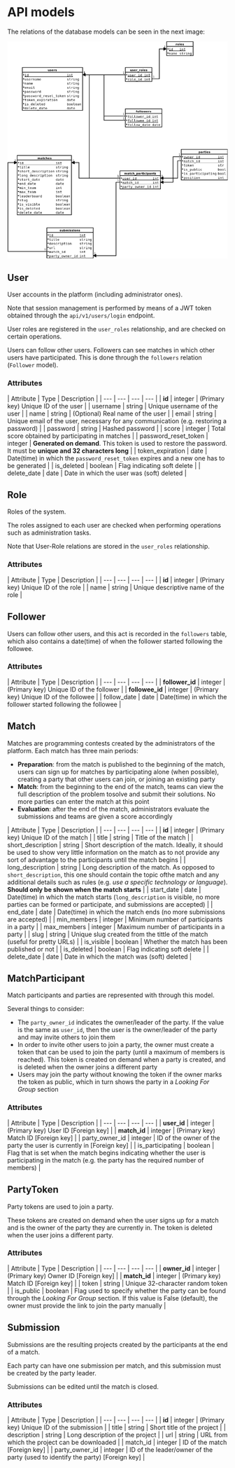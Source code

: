 # API models

The relations of the database models can be seen in the next image:

![Database relations](images/relations.png)

## User

User accounts in the platform (including administrator ones).

Note that session management is performed by means of a JWT token obtained
through the `api/v1/users/login` endpoint.

User roles are registered in the `user_roles` relationship, and are
checked on certain operations.

Users can follow other users. Followers can see matches in which other users
have participated. This is done through the `followers` relation (`Follower`
model).

### Attributes

| Attribute | Type | Description |
| --- | --- | --- | --- |
| **id** | integer | (Primary key) Unique ID of the user |
| username | string | Unique username of the user |
| name | string | (Optional) Real name of the user |
| email | string | Unique email of the user, necessary for any communication (e.g. restoring a password) |
| password | string | Hashed password |
| score | integer | Total score obtained by participating in matches |
| password_reset_token | integer | **Generated on demand**. This token is used to restore the password. It must be **unique and 32 characters long** |
| token_expiration | date | Date(time) in which the `password_reset_token` expires and a new one has to be generated |
| is_deleted | boolean | Flag indicating soft delete |
| delete_date | date | Date in which the user was (soft) deleted |


## Role

Roles of the system.

The roles assigned to each user are checked when performing operations such as
administration tasks.

Note that User-Role relations are stored in the `user_roles` relationship.

### Attributes

| Attribute | Type | Description |
| --- | --- | --- | --- |
| **id** | integer | (Primary key) Unique ID of the role |
| name | string | Unique descriptive name of the role |


## Follower

Users can follow other users, and this act is recorded in the `followers` table,
which also contains a date(time) of when the follower started following the
followee.

### Attributes

| Attribute | Type | Description |
| --- | --- | --- | --- |
| **follower_id** | integer | (Primary key) Unique ID of the follower |
| **followee_id** | integer | (Primary key) Unique ID of the followee |
| follow_date | date | Date(time) in which the follower started following the followee |


## Match

Matches are programming contests created by the administrators of the platform.
Each match has three main periods:

- **Preparation**: from the match is published to the beginning of the match,
users can sign up for matches by participating alone (when possible), creating
a party that other users can join, or joining an existing party
- **Match**: from the beginning to the end of the match, teams can view the
full description of the problem tosolve and submit their solutions. No more
parties can enter the match at this point
- **Evaluation**: after the end of the match, administrators evaluate the
submissions and teams are given a score accordingly

| Attribute | Type | Description |
| --- | --- | --- | --- |
| **id** | integer | (Primary key) Unique ID of the match |
| title | string | Title of the match |
| short_description | string | Short description of the match. Ideally, it should be used to show very little information on the match as to not provide any sort of advantage to the participants until the match begins |
| long_description | string | Long description of the match. As opposed to `short_description`, this one should contain the topic ofthe match and any additional details such as rules (e.g. *use a specific technology or language*). **Should only be shown when the match starts** |
| start_date | date | Date(time) in which the match starts (`long_description` is visible, no more parties can be formed or participate, and submissions are accepted) |
| end_date | date | Date(time) in which the match ends (no more submissions are accepted) |
| min_members | integer | Minimum number of participants in a party |
| max_members | integer | Maximum number of participants in a party |
| slug | string | Unique slug created from the tittle of the match (useful for pretty URLs) |
| is_visible | boolean | Whether the match has been published or not |
| is_deleted | boolean | Flag indicating soft delete |
| delete_date | date | Date in which the match was (soft) deleted |


## MatchParticipant

Match participants and parties are represented with through this model.

Several things to consider:

- The `party_owner_id` indicates the owner/leader of the party. If the value
is the same as `user_id`, then the user is the owner/leader of the party and
may invite others to join them
- In order to invite other users to join a party, the owner must create a token
that can be used to join the party (until a maximum of members is reached).
This token is created on demand when a party is created, and is deleted when
the owner joins a different party
- Users may join the party without knowing the token if the owner marks the
token as public, which in turn shows the party in a *Looking For Group* section

### Attributes

| Attribute | Type | Description |
| --- | --- | --- | --- |
| **user_id** | integer | (Primary key) User ID [Foreign key] |
| **match_id** | integer | (Primary key) Match ID [Foreign key] |
| party_owner_id | integer | ID of the owner of the party the user is currently in [Foreign key] |
| is_participating | boolean | Flag that is set when the match begins indicating whether the user is participating in the match (e.g. the party has the required number of members) |


## PartyToken

Party tokens are used to join a party.

These tokens are created on demand when the user signs up for a match and is
the owner of the party they are currently in. The token is deleted when
the user joins a different party.

### Attributes

| Attribute | Type | Description |
| --- | --- | --- | --- |
| **owner_id** | integer | (Primary key) Owner ID [Foreign key] |
| **match_id** | integer | (Primary key) Match ID [Foreign key] |
| token | string | Unique 32-character random token |
| is_public | boolean | Flag used to specify whether the party can be found through the *Looking For Group* section. If this value is False (default), the owner
must provide the link to join the party manually |


## Submission

Submissions are the resulting projects created by the participants at the end of
a match.

Each party can have one submission per match, and this submission must be
created by the party leader.

Submissions can be edited until the match is closed.

### Attributes

| Attribute | Type | Description |
| --- | --- | --- | --- |
| **id** | integer | (Primary key) Unique ID of the submission |
| title | string | Short title of the project |
| description | string | Long description of the project |
| url | string | URL from which the project can be downloaded |
| match_id | integer | ID of the match [Foreign key] |
| party_owner_id | integer | ID of the leader/owner of the party (used to identify the party) [Foreign key] |
